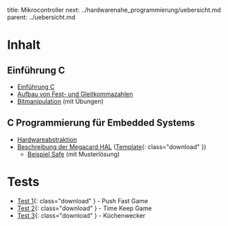 title: Mikrocontroller
next: ../hardwarenahe_programmierung/uebersicht.md
parent: ../uebersicht.md

# Inhalt
## Einführung C
* [Einführung C](uebersicht_c.html)
* [Aufbau von Fest- und Gleitkommazahlen](floatingpoint.html)
* [Bitmanipulation](bitmanipulation.html) (mit Übungen)

## C Programmierung für Embedded Systems
* [Hardwareabstraktion](hal.html)
* [Beschreibung der Megacard HAL](hal_megacard.html) ([Template]({filename}embedded_template_hal.compress){: class="download" })
    * [Beispiel Safe](uebung_safe.html) (mit Musterlösung)

# Tests
* [Test 1]({filename}embedded_test_1.compress){: class="download" } - Push Fast Game
* [Test 2]({filename}embedded_test_2.compress){: class="download" } - Time Keep Game
* [Test 3]({filename}embedded_test_3.compress){: class="download" } - Küchenwecker
